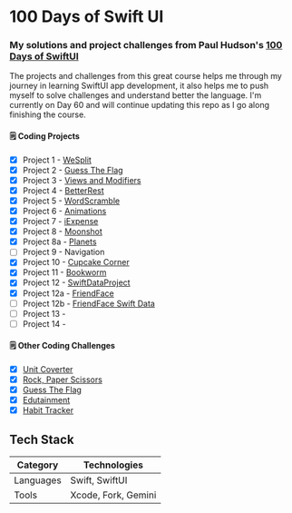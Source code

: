 # 100 Days of Swift UI

### My solutions and project challenges from Paul Hudson's [100 Days of SwiftUI](https://www.hackingwithswift.com/100/swiftui)

The projects and challenges from this great course helps me through my journey in learning SwiftUI app development, it also helps me to push myself to solve challenges and understand better the language. I'm currently on Day 60 and will continue updating this repo as I go along finishing the course.

#### :spiral_notepad: Coding Projects
- [x] Project 1 - [WeSplit](https://github.com/binoooh/100DaysOfSwiftUI/blob/main/WeSplit)
- [x] Project 2 - [Guess The Flag](https://github.com/binoooh/100DaysOfSwiftUI/blob/main/GuessTheFlag)
- [x] Project 3 - [Views and Modifiers](https://github.com/binoooh/100DaysOfSwiftUI/blob/main/ViewsAndModifiers)
- [x] Project 4 - [BetterRest](https://github.com/binoooh/100DaysOfSwiftUI/blob/main/BetterRest)
- [x] Project 5 - [WordScramble](https://github.com/binoooh/100DaysOfSwiftUI/blob/main/WordScramble)
- [x] Project 6 - [Animations](https://github.com/binoooh/100DaysOfSwiftUI/blob/main/Animations)
- [x] Project 7 - [iExpense](https://github.com/binoooh/100DaysOfSwiftUI/blob/main/iExpense)
- [x] Project 8 - [Moonshot](https://github.com/binoooh/100DaysOfSwiftUI/blob/main/Moonshot)
- [x] Project 8a - [Planets](https://github.com/binoooh/100DaysOfSwiftUI/blob/main/Planets)
- [ ] Project 9 - Navigation
- [x] Project 10 - [Cupcake Corner](https://github.com/binoooh/100DaysOfSwiftUI/blob/main/CupcakeCorner)
- [x] Project 11 - [Bookworm](https://github.com/binoooh/100DaysOfSwiftUI/blob/main/Bookworm) 
- [x] Project 12 - [SwiftDataProject](https://github.com/binoooh/100DaysOfSwiftUI/blob/main/SwiftDataProject)
- [x] Project 12a - [FriendFace](https://github.com/binoooh/100DaysOfSwiftUI/blob/main/FriendFace)
- [ ] Project 12b - [FriendFace Swift Data](https://github.com/binoooh/100DaysOfSwiftUI/blob/main/FriendFaceSD)
- [ ] Project 13 - 
- [ ] Project 14 -
      
#### :spiral_notepad: Other Coding Challenges
- [x] [Unit Coverter](https://github.com/binoooh/100DaysOfSwiftUI/blob/main/UnitConverter)
- [x] [Rock, Paper Scissors](https://github.com/binoooh/100DaysOfSwiftUI/blob/main/RockPaperScissors)
- [x] [Guess The Flag](https://github.com/binoooh/100DaysOfSwiftUI/blob/main/GuessTheFlag)
- [x] [Edutainment](https://github.com/binoooh/100DaysOfSwiftUI/blob/main/Edutainment)
- [x] [Habit Tracker](https://github.com/binoooh/100DaysOfSwiftUI/blob/main/Habit%20Tracker) 

## Tech Stack
| Category    | Technologies                     |
|-------------|----------------------------------|
| Languages   | Swift, SwiftUI                   |
| Tools       | Xcode, Fork, Gemini              |

